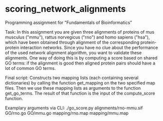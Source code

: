 # scoring_network_alignments
Programming assignment for "Fundamentals of Bioinformatics"

Task: In this assignment you are given three alignments of proteins of mus musculus ("mmu"), rattus norvegicus ("rno") and homo sapiens ("hsa"), which have been obtained through alignment of the corresponding protein-protein interaction networks. Since you have no clue about the performance of the used network alignment algorithm, you want to validate these alignments. One way of doing this is by computing a score based on shared GO terms: if the alignment is good then aligned protein pairs should have a lot of common GO terms.

Final script: Constructs two mapping lists (each containing several dictionaries) by calling the function get_mapping on the two specified map files. Then we use these mapping lists as arguments to the function get_go_terms. The result of that function is the input of the compute_score function.

Examplary arguments via CLI: ./go_score.py alignments/rno-mmu.sif GO/rno.go GO/mmu.go mapping/rno.map mapping/mmu.map
